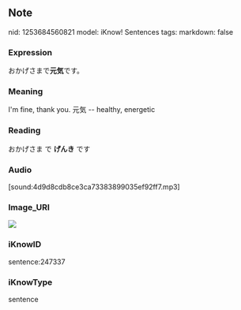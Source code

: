 ## Note
nid: 1253684560821
model: iKnow! Sentences
tags: 
markdown: false

### Expression
おかげさまで<b>元気</b>です。

### Meaning
I'm fine, thank you.
元気 -- healthy, energetic

### Reading
おかげさま で <b>げんき</b> です

### Audio
[sound:4d9d8cdb8ce3ca73383899035ef92ff7.mp3]

### Image_URI
<img src="73b3533b3f63b385ad5e459af7210d67.jpg">

### iKnowID
sentence:247337

### iKnowType
sentence
